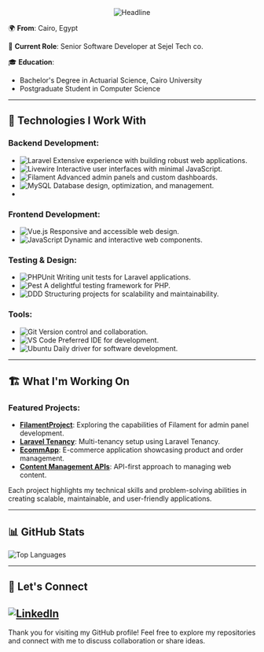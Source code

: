<div align="center">
    <img src="https://readme-typing-svg.herokuapp.com?color=%236FDA44&size=32&center=true&vCenter=true&width=600&height=50&lines=Hi+there+it's+Esraa+Mahmoud+%F0%9F%91%8B;Senior+Software+Engineer;;PHP+Full+Stack+Developer" alt="Headline" />
</div>

🌍 **From**: Cairo, Egypt  

💼 **Current Role**: Senior Software Developer at Sejel Tech co. 

🎓 **Education**: 
- Bachelor's Degree in Actuarial Science, Cairo University  
- Postgraduate Student in Computer Science

---

## 🚀 **Technologies I Work With**

### Backend Development:
- ![Laravel](https://img.shields.io/badge/-Laravel-red?style=flat-square&logo=laravel&logoColor=white) Extensive experience with building robust web applications.
- ![Livewire](https://img.shields.io/badge/-Livewire-blueviolet?style=flat-square&logo=laravel&logoColor=white) Interactive user interfaces with minimal JavaScript.
- ![Filament](https://img.shields.io/badge/-Filament-green?style=flat-square) Advanced admin panels and custom dashboards.
- ![MySQL](https://img.shields.io/badge/-MySQL-orange?style=flat-square&logo=mysql&logoColor=white) Database design, optimization, and management.
- 
### Frontend Development:
- ![Vue.js](https://img.shields.io/badge/-Vuejs-orange?style=flat-square&logo=vuejs) Responsive and accessible web design.
- ![JavaScript](https://img.shields.io/badge/-JavaScript-yellow?style=flat-square&logo=javascript) Dynamic and interactive web components.

### Testing & Design:
- ![PHPUnit](https://img.shields.io/badge/-PHPUnit-blue?style=flat-square) Writing unit tests for Laravel applications.
- ![Pest](https://img.shields.io/badge/-Pest-pink?style=flat-square) A delightful testing framework for PHP.
- ![DDD](https://img.shields.io/badge/-DDD-purple?style=flat-square) Structuring projects for scalability and maintainability.

### Tools:
- ![Git](https://img.shields.io/badge/-Git-red?style=flat-square&logo=git&logoColor=white) Version control and collaboration.
- ![VS Code](https://img.shields.io/badge/-Visual%20Studio%20Code-blue?style=flat-square&logo=visualstudiocode) Preferred IDE for development.
- ![Ubuntu](https://img.shields.io/badge/-Ubuntu-orange?style=flat-square&logo=ubuntu) Daily driver for software development.

---

## 🏗 **What I'm Working On**

### Featured Projects:
- [**FilamentProject**](https://github.com/DevEsraaMahmoud/filamentProject): Exploring the capabilities of Filament for admin panel development.
- [**Laravel Tenancy**](https://github.com/DevEsraaMahmoud/laravel-tenancy): Multi-tenancy setup using Laravel Tenancy.
- [**EcommApp**](https://github.com/DevEsraaMahmoud/EcommApp): E-commerce application showcasing product and order management.
- [**Content Management APIs**](https://github.com/DevEsraaMahmoud/laravel-content-management-APIs): API-first approach to managing web content.

Each project highlights my technical skills and problem-solving abilities in creating scalable, maintainable, and user-friendly applications.

---

## 📊 **GitHub Stats**

![Top Languages](https://github-readme-stats.vercel.app/api/top-langs/?username=DevEsraaMahmoud&layout=compact&theme=radical)

---

## 💬 **Let's Connect**

[![LinkedIn](https://img.shields.io/badge/-LinkedIn-blue?style=for-the-badge&logo=linkedin)](https://linkedin.com/in/esraa-mahmoud)  
---

Thank you for visiting my GitHub profile! Feel free to explore my repositories and connect with me to discuss collaboration or share ideas.
